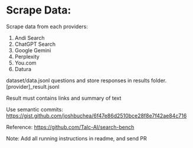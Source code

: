# Scrape Data:

Scrape data from each providers: 

1. Andi Search
2. ChatGPT Search
3. Google Gemini
4. Perplexity 
5. You.com
6. Datura


dataset/data.jsonl questions and store responses in results folder. [provider]_result.jsonl

Result must contains links and summary of text


Use semantic commits: https://gist.github.com/joshbuchea/6f47e86d2510bce28f8e7f42ae84c716


Reference:
https://github.com/Talc-AI/search-bench


Note:
Add all running instructions in readme, and send PR